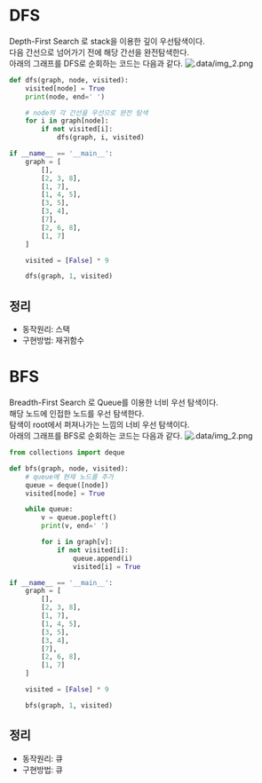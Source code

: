 # DFS
Depth-First Search 로 stack을 이용한 깊이 우선탐색이다.     
다음 간선으로 넘어가기 전에 해당 간선을 완전탐색한다.  
아래의 그래프를 DFS로 순회하는 코드는 다음과 같다.
![.data/img_2.png](img_2.png)

```python
def dfs(graph, node, visited):
    visited[node] = True
    print(node, end=' ')

    # node의 각 간선을 우선으로 완전 탐색
    for i in graph[node]:
        if not visited[i]:
            dfs(graph, i, visited)

if __name__ == '__main__':
    graph = [
        [],
        [2, 3, 8],
        [1, 7],
        [1, 4, 5],
        [3, 5],
        [3, 4],
        [7],
        [2, 6, 8],
        [1, 7]
    ]

    visited = [False] * 9

    dfs(graph, 1, visited)
```

## 정리
* 동작원리: 스택 
* 구현방법: 재귀함수

# BFS
Breadth-First Search 로 Queue를 이용한 너비 우선 탐색이다.       
해당 노드에 인접한 노드를 우선 탐색한다.     
탐색이 root에서 퍼져나가는 느낌의 너비 우선 탐색이다.        
아래의 그래프를 BFS로 순회하는 코드는 다음과 같다.
![.data/img_2.png](img_2.png)

```python
from collections import deque

def bfs(graph, node, visited):
    # queue에 현재 노드를 추가
    queue = deque([node])
    visited[node] = True

    while queue:
        v = queue.popleft()
        print(v, end=' ')

        for i in graph[v]:
            if not visited[i]:
                queue.append(i)
                visited[i] = True

if __name__ == '__main__':
    graph = [
        [],
        [2, 3, 8],
        [1, 7],
        [1, 4, 5],
        [3, 5],
        [3, 4],
        [7],
        [2, 6, 8],
        [1, 7]
    ]

    visited = [False] * 9

    bfs(graph, 1, visited)
```

## 정리
* 동작원리: 큐
* 구현방법: 큐
